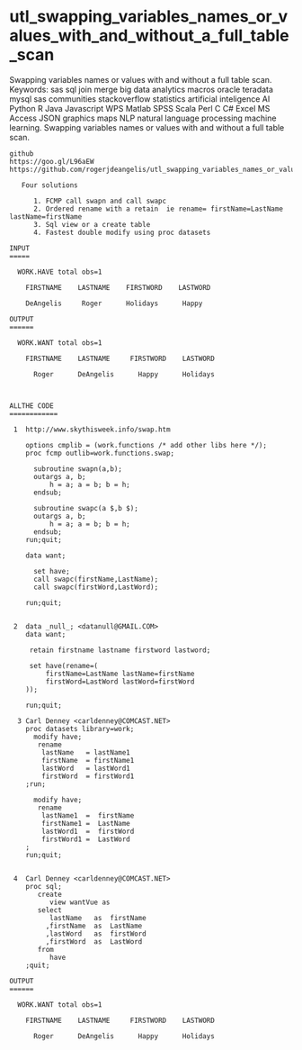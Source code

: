 # utl_swapping_variables_names_or_values_with_and_without_a_full_table_scan
Swapping variables names or values with and without a full table scan.  Keywords: sas sql join merge big data analytics macros oracle teradata mysql sas communities stackoverflow statistics artificial inteligence AI Python R Java Javascript WPS Matlab SPSS Scala Perl C C# Excel MS Access JSON graphics maps NLP natural language processing machine learning.
    Swapping variables names or values with and without a full table scan.

    github
    https://goo.gl/L96aEW
    https://github.com/rogerjdeangelis/utl_swapping_variables_names_or_values_with_and_without_a_full_table_scan

       Four solutions

          1. FCMP call swapn and call swapc
          2. Ordered rename with a retain  ie rename= firstName=LastName lastName=firstName
          3. Sql view or a create table
          4. Fastest double modify using proc datasets

    INPUT
    =====

      WORK.HAVE total obs=1

        FIRSTNAME    LASTNAME    FIRSTWORD    LASTWORD

        DeAngelis     Roger      Holidays      Happy

    OUTPUT
    ======

      WORK.WANT total obs=1

        FIRSTNAME    LASTNAME     FIRSTWORD    LASTWORD

          Roger      DeAngelis      Happy      Holidays



    ALLTHE CODE
    ============

     1  http://www.skythisweek.info/swap.htm

        options cmplib = (work.functions /* add other libs here */);
        proc fcmp outlib=work.functions.swap;

          subroutine swapn(a,b);
          outargs a, b;
              h = a; a = b; b = h;
          endsub;

          subroutine swapc(a $,b $);
          outargs a, b;
              h = a; a = b; b = h;
          endsub;
        run;quit;

        data want;

          set have;
          call swapc(firstName,LastName);
          call swapc(firstWord,LastWord);

        run;quit;


     2  data _null_; <datanull@GMAIL.COM>
        data want;

         retain firstname lastname firstword lastword;

         set have(rename=(
             firstName=LastName lastName=firstName
             firstWord=LastWord lastWord=firstWord
        ));

        run;quit;

      3 Carl Denney <carldenney@COMCAST.NET>
        proc datasets library=work;
          modify have;
           rename
            lastName   = lastName1
            firstName  = firstName1
            lastWord   = lastWord1
            firstWord  = firstWord1
        ;run;

          modify have;
           rename
            lastName1  =  firstName
            firstName1 =  LastName
            lastWord1  =  firstWord
            firstWord1 =  LastWord
        ;
        run;quit;


     4  Carl Denney <carldenney@COMCAST.NET>
        proc sql;
           create
              view wantVue as
           select
              lastName   as  firstName
             ,firstName  as  LastName
             ,lastWord   as  firstWord
             ,firstWord  as  LastWord
           from
              have
        ;quit;

    OUTPUT
    ======

      WORK.WANT total obs=1

        FIRSTNAME    LASTNAME     FIRSTWORD    LASTWORD

          Roger      DeAngelis      Happy      Holidays




